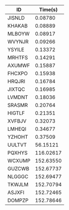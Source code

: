 |ID|Time(s)|
|-|-|
|JISNLD|0.08780|
|KHAKAB|0.08889|
|MLBOYW|0.08917|
|WVYNJR|0.09266|
|YSYILE|0.13372|
|MRHTFS|0.14291|
|AXUMWF|0.15887|
|FHCXPO|0.15938|
|HRQJRI|0.16784|
|JIXTQC|0.16985|
|LVMDNT|0.18036|
|SRASMR|0.20764|
|HIGTLF|0.21351|
|XVFBJV|0.32073|
|LMHEQI|0.34677|
|YZHOHT|0.37509|
|UULTVT|56.15121|
|PQXHYS|116.02617|
|WCXUMP|152.63550|
|GUZCWB|152.67737|
|NLGGGC|152.69477|
|TKWJLM|152.70794|
|ASJXFI|152.72465|
|DOMPZP|152.78646|
